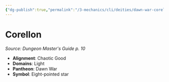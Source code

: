 ```yaml
---
{"dg-publish":true,"permalink":"/3-mechanics/cli/deities/dawn-war-corellon/","tags":["ttrpg-cli/compendium/src/5e/dmg","ttrpg-cli/deity/dawn-war","ttrpg-cli/domain/light"],"noteIcon":""}
---
```


# Corellon
*Source: Dungeon Master's Guide p. 10* 

- **Alignment**: Chaotic Good
- **Domains**: Light
- **Pantheon**: Dawn War
- **Symbol**: Eight-pointed star